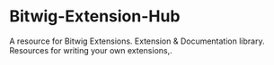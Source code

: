 # Bitwig-Extension-Hub
A resource for Bitwig Extensions. Extension &amp; Documentation library. Resources for writing your own extensions,.
